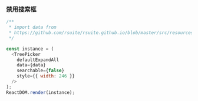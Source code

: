 ### 禁用搜索框

<!--start-code-->

```js
/**
 * import data from
 * https://github.com/rsuite/rsuite.github.io/blob/master/src/resources/data/city-simplified.js
 */

const instance = (
  <TreePicker
    defaultExpandAll
    data={data}
    searchable={false}
    style={{ width: 246 }}
  />
);
ReactDOM.render(instance);
```

<!--end-code-->
